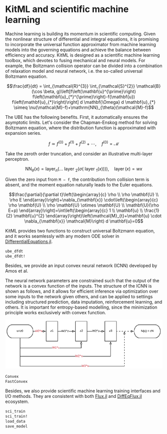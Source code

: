 # KitML and scientific machine learning

Machine learning is building its momentum in scientific computing.
Given the nonlinear structure of differential and integral equations, it is promising to incorporate the universal function approximator from machine learning models into the governing equations and achieve the balance between efficiency and accuracy.
KitML is designed as a scientific machine learning toolbox, which devotes to fusing mechanical and neural models.
For example, the Boltzmann collision operator can be divided into a combination of relaxation model and neural network, i.e. the so-called universal Boltzmann equation.
```math
\frac{df}{dt} = \int_{\mathcal{R}^{3}} \int_{\mathcal{S}^{2}} \mathcal{B}(\cos \beta, g)\left[f\left(\mathbf{u}^{\prime}\right) f\left(\mathbf{u}_{*}^{\prime}\right)-f(\mathbf{u}) f\left(\mathbf{u}_{*}\right)\right] d \mathbf{\Omega} d \mathbf{u}_{*} \simeq \nu(\mathcal{M}-f)+\mathrm{NN}_{\theta}(\mathcal{M}-f)
```
The UBE has the following benefits. 
First, it automatically ensures the asymptotic limits. 
Let's consider the Chapman-Enskog method for solving Boltzmann equation, where the distribution function is approximated with expansion series.
```math
f \simeq f^{(0)}+f^{(1)}+f^{(2)}+\cdots, \quad f^{(0)}=\mathcal{M}
```
Take the zeroth order truncation, and consider an illustrative multi-layer perceptron.
```math
\mathrm{NN}_{\theta}(x)=\operatorname{layer}_{n}\left(\ldots \text { layer }_{2}\left({\sigma}\left(\text { layer }_{1}(x)\right)\right)\right), \quad \operatorname{layer}(x)=w x
```
Given the zero input from ``M − f``, the contribution from collision term is absent, and the moment equation naturally leads to the Euler equations.
```math
\frac{\partial}{\partial t}\left(\begin{array}{c}
\rho \\
\rho \mathbf{U} \\
\rho E
\end{array}\right)+\nabla_{\mathbf{x}} \cdot\left(\begin{array}{c}
\rho \mathbf{U} \\
\rho \mathbf{U} \otimes \mathbf{U} \\
\mathbf{U}(\rho E+p)
\end{array}\right)=\int\left(\begin{array}{c}
1 \\
\mathbf{u} \\
\frac{1}{2} \mathbf{u}^{2}
\end{array}\right)\left(\mathcal{M}_{t}+\mathbf{u} \cdot \nabla_{\mathbf{x}} \mathcal{M}\right) d \mathbf{u}=0
```

KitML provides two functions to construct universal Boltzmann equation, and it works seamlessly with any modern ODE solver in [DifferentialEquations.jl](https://github.com/SciML/DifferentialEquations.jl).
```@docs
ube_dfdt
ube_dfdt!
```

Besides, we provide an input convex neural network (ICNN) developed by Amos et al.

The neural network parameters are constrained such that the output of the network is a convex function of the inputs. 
The structure of the ICNN is shown as follows, and it allows for efficient inference via optimization over some inputs to the network given others, and can be applied to settings including structured prediction, data imputation, reinforcement learning, and others. 
It is important for entropy-based modelling, since the minimization principle works exclusively with convex function.

![](./assets/icnn.png)

```@docs
Convex
FastConvex
```
Besides, we also provide scientific machine learning training interfaces and I/O methods.
They are consistent with both [Flux.jl](https://github.com/FluxML/Flux.jl) and [DiffEqFlux.jl](https://github.com/SciML/DiffEqFlux.jl) ecosystem.

```@docs
sci_train
sci_train!
load_data
save_model
```